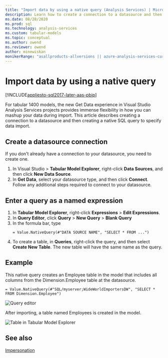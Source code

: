 ```yaml
---
title: "Import data by using a native query (Analysis Services) | Microsoft Docs"
description: Learn how to create a connection to a datasource and then create a native SQL query to specify data import.
ms.date: 08/28/2020
ms.prod: sql
ms.technology: analysis-services
ms.custom: tabular-models
ms.topic: conceptual
ms.author: owend
ms.reviewer: owend
author: minewiskan
monikerRange: "asallproducts-allversions || azure-analysis-services-current || power-bi-premium-current || >= sql-analysis-services-2017"
---
```

# Import data by using a native query

[!INCLUDE[appliesto-sql2017-later-aas-pbip](../includes/appliesto-sql2017-later-aas-pbip.md)]

For tabular 1400 models, the new Get Data experience in Visual Studio Analysis Services projects provides immense flexibility in how you can mashup your data during import. This article describes creating a connection to a datasource and then creating a native SQL query to specify data import.

## Create a datasource connection

If you don't already have a connection to your datasource, you need to create one.

1. In Visual Studio > **Tabular Model Explorer**, right-click **Data Sources**, and then click **New Data Source**.
2. In **Get Data**, select your datasource type, and then click **Connect**. Follow any additional steps required to connect to your datasource.

## Enter a query as a named expression

1. In **Tabular Model Explorer**, right-click **Expressions** > **Edit Expressions**.
2. In **Query Editor**, click **Query** > **New Query** > **Blank Query**
3. In the formula bar, type
    ```
    = Value.NativeQuery(#"DATA SOURCE NAME", "SELECT * FROM ...")
    ```
4. To create a table, in **Queries**, right-click the query, and then select **Create New Table**. The new table will have the same name as the query.

## Example

This native query creates an Employee table in the model that includes all columns from the Dimension.Employee table at the datasource.

```
= Value.NativeQuery(#"SQL/myserver;WideWorldImportersDW", "SELECT * FROM Dimension.Employee")
```
![Query editor](media/ssas-import-query-example.png)


After importing, a table named Employees is created in the model.   

![Table in Tabular Model Explorer](media/ssas-import-query-example-table.png)

## See also  

 [Impersonation](../../analysis-services/tabular-models/impersonation-ssas-tabular.md)   

  
